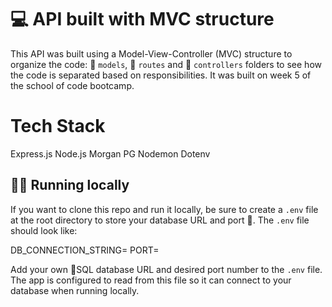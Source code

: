 # 💻 API built with MVC structure

This API was built using a Model-View-Controller (MVC) structure to organize the code: 📁 `models`, 📁 `routes` and 📁 `controllers` folders to see how the code is separated based on responsibilities.
It was built on week 5 of the school of code bootcamp. 

# **Tech Stack**
Express.js
Node.js
Morgan
PG
Nodemon
Dotenv

## 👩‍💻 Running locally

If you want to clone this repo and run it locally, be sure to create a `.env` file at the root directory to store your database URL and port 🔑. The `.env` file should look like:

DB_CONNECTION_STRING=
PORT=

Add your own 🐘SQL database URL and desired port number to the `.env` file. The app is configured to read from this file so it can connect to your database when running locally.
